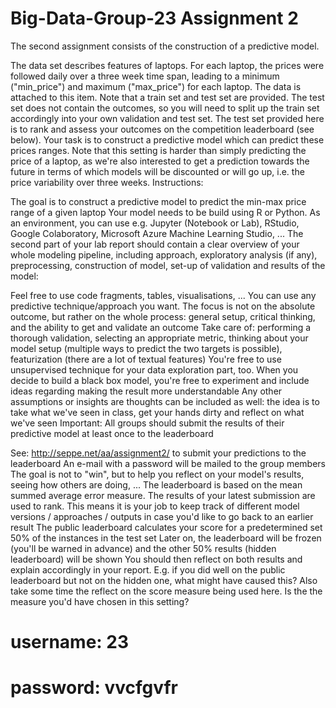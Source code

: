 # Big-Data-Group-23 Assignment  2

The second assignment consists of the construction of a predictive model.

The data set describes features of laptops. For each laptop, the prices were followed daily over a three week time span, leading to a minimum ("min_price") and maximum ("max_price") for each laptop.
The data is attached to this item. Note that a train set and test set are provided. The test set does not contain the outcomes, so you will need to split up the train set accordingly into your own validation and test set. The test set provided here is to rank and assess your outcomes on the competition leaderboard (see below).
Your task is to construct a predictive model which can predict these prices ranges. Note that this setting is harder than simply predicting the price of a laptop, as we're also interested to get a prediction towards the future in terms of which models will be discounted or will go up, i.e. the price variability over three weeks.
Instructions:

The goal is to construct a predictive model to predict the min-max price range of a given laptop
Your model needs to be build using R or Python. As an environment, you can use e.g. Jupyter (Notebook or Lab), RStudio, Google Colaboratory, Microsoft Azure Machine Learning Studio, ...
The second part of your lab report should contain a clear overview of your whole modeling pipeline, including approach, exploratory analysis (if any), preprocessing, construction of model, set-up of validation and results of the model:

Feel free to use code fragments, tables, visualisations, ...
You can use any predictive technique/approach you want. The focus is not on the absolute outcome, but rather on the whole process: general setup, critical thinking, and the ability to get and validate an outcome
Take care of: performing a thorough validation, selecting an appropriate metric, thinking about your model setup (multiple ways to predict the two targets is possible), featurization (there are a lot of textual features)
You're free to use unsupervised technique for your data exploration part, too. When you decide to build a black box model, you're free to experiment and include ideas regarding making the result more understandable
Any other assumptions or insights are thoughts can be included as well: the idea is to take what we've seen in class, get your hands dirty and reflect on what we've seen
Important: All groups should submit the results of their predictive model at least once to the leaderboard

See: http://seppe.net/aa/assignment2/ to submit your predictions to the leaderboard
An e-mail with a password will be mailed to the group members
The goal is not to "win", but to help you reflect on your model's results, seeing how others are doing, ...
The leaderboard is based on the mean summed average error measure. The results of your latest submission are used to rank.
This means it is your job to keep track of different model versions / approaches / outputs in case you'd like to go back to an earlier result
The public leaderboard calculates your score for a predetermined set 50% of the instances in the test set
Later on, the leaderboard will be frozen (you'll be warned in advance) and the other 50% results (hidden leaderboard) will be shown
You should then reflect on both results and explain accordingly in your report. E.g. if you did well on the public leaderboard but not on the hidden one, what might have caused this?
Also take some time the reflect on the score measure being used here. Is the the measure you'd have chosen in this setting?

# username: 23
# password: vvcfgvfr
